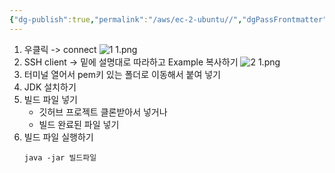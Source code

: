 ```yaml
---
{"dg-publish":true,"permalink":"/aws/ec-2-ubuntu//","dgPassFrontmatter":true}
---
```



1. 우클릭 -> connect
![1 1.png](/img/user/images/1%201.png)
2. SSH client -> 밑에 설명대로 따라하고 Example 복사하기
![2 1.png](/img/user/images/2%201.png)
3. 터미널 열어서 pem키 있는 폴더로 이동해서 붙여 넣기
4. JDK 설치하기
5. 빌드 파일 넣기
	- 깃허브 프로젝트 클론받아서 넣거나 
	- 빌드 완료된 파일 넣기
6. 빌드 파일 실행하기 
	```SHELL
	java -jar 빌드파일
	```
